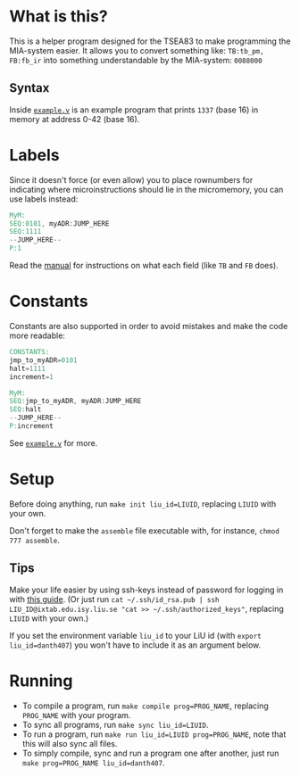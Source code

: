 # What is this?

This is a helper program designed for the TSEA83 to make programming the MIA-system easier. It allows you to convert something like: `TB:tb_pm, FB:fb_ir` into something understandable by the MIA-system: `0088000`

## Syntax

Inside [`example.v`](https://github.com/DanielRapp/mia-helper/blob/master/example.v) is an example program that prints `1337` (base 16) in memory at address 0-42 (base 16).

# Labels

Since it doesn't force (or even allow) you to place rownumbers for indicating where microinstructions should lie in the micromemory, you can use labels instead:

```Verilog
MyM:
SEQ:0101, myADR:JUMP_HERE
SEQ:1111
--JUMP_HERE--
P:1
```

Read the [manual](http://www.da.isy.liu.se/courses/tsea28/laborationer/mikrokomp_2013-v2.pdf) for instructions on what each field (like `TB` and `FB` does).

# Constants

Constants are also supported in order to avoid mistakes and make the code more readable:

```Verilog
CONSTANTS:
jmp_to_myADR=0101
halt=1111
increment=1

MyM:
SEQ:jmp_to_myADR, myADR:JUMP_HERE
SEQ:halt
--JUMP_HERE--
P:increment
```

See [`example.v`](https://github.com/DanielRapp/mia-helper/blob/master/example.v) for more.

# Setup
Before doing anything, run `make init liu_id=LIUID`, replacing `LIUID` with your own.

Don't forget to make the `assemble` file executable with, for instance, `chmod 777 assemble`.

## Tips
Make your life easier by using ssh-keys instead of password for logging in with [this guide](https://www.digitalocean.com/community/articles/how-to-set-up-ssh-keys--2). (Or just run `cat ~/.ssh/id_rsa.pub | ssh LIU_ID@ixtab.edu.isy.liu.se "cat >> ~/.ssh/authorized_keys"`, replacing `LIUID` with your own.)

If you set the environment variable `liu_id` to your LiU id (with `export liu_id=danth407`) you won't have to include it as an argument below.

# Running
* To compile a program, run `make compile prog=PROG_NAME`, replacing `PROG_NAME` with your program.
* To sync all programs, run `make sync liu_id=LIUID`.
* To run a program, run `make run liu_id=LIUID prog=PROG_NAME`, note that this will also sync all files.
* To simply compile, sync and run a program one after another, just run `make prog=PROG_NAME liu_id=danth407`.
